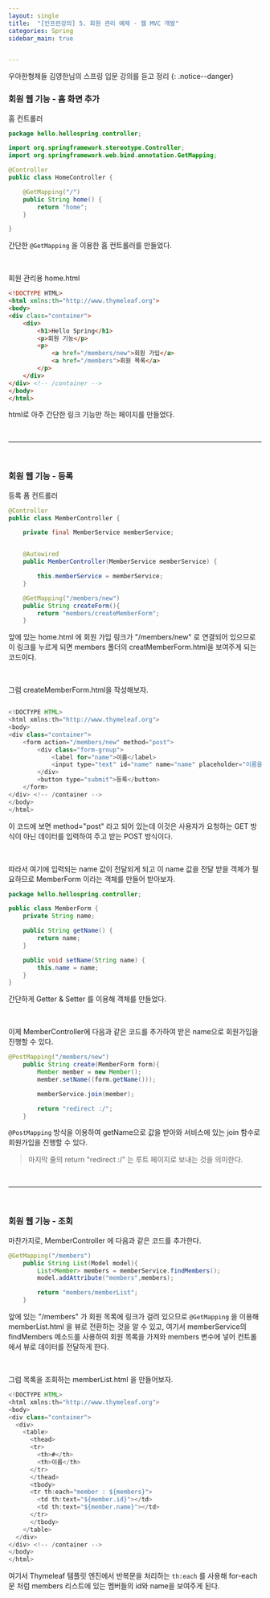 ```yaml
---
layout: single
title:  "[인프런강의] 5. 회원 관리 예제 - 웹 MVC 개발"
categories: Spring
sidebar_main: true


---
```


우아한형제들 김영한님의 스프링 입문 강의를 듣고 정리
{: .notice--danger}



### 회원 웹 기능 - 홈 화면 추가

홈 컨트롤러

```java
package hello.hellospring.controller;

import org.springframework.stereotype.Controller;
import org.springframework.web.bind.annotation.GetMapping;

@Controller
public class HomeController {

    @GetMapping("/")
    public String home() {
        return "home";
    }

}

```

간단한 `@GetMapping` 을 이용한 홈 컨트롤러를 만들었다.

<br/>

회원 관리용 home.html

```html
<!DOCTYPE HTML>
<html xmlns:th="http://www.thymeleaf.org">
<body>
<div class="container">
    <div>
        <h1>Hello Spring</h1>
        <p>회원 기능</p>
        <p>
            <a href="/members/new">회원 가입</a>
            <a href="/members">회원 목록</a>
        </p>
    </div>
</div> <!-- /container -->
</body>
</html>
```

html로 아주 간단한 링크 기능만 하는 페이지를 만들었다.

<br/>

<hr/>

<br/>

### 회원 웹 기능 - 등록

등록 폼 컨트롤러

```java
@Controller
public class MemberController {

    private final MemberService memberService;


    @Autowired
    public MemberController(MemberService memberService) {

        this.memberService = memberService;
    }

    @GetMapping("/members/new")
    public String createForm(){
        return "members/createMemberForm";
    }

```

앞에 있는 home.html 에 회원 가입 링크가 "/members/new" 로 연결되어 있으므로 이 링크를 누르게 되면 members 폴더의 creatMemberForm.html을 보여주게 되는 코드이다.

<br/>

그럼 createMemberForm.html을 작성해보자.

```java

<!DOCTYPE HTML>
<html xmlns:th="http://www.thymeleaf.org">
<body>
<div class="container">
    <form action="/members/new" method="post">
        <div class="form-group">
            <label for="name">이름</label>
            <input type="text" id="name" name="name" placeholder="이름을 입력하세요">
        </div>
        <button type="submit">등록</button>
    </form>
</div> <!-- /container -->
</body>
</html>
```

이 코드에 보면 method="post" 라고 되어 있는데 이것은 사용자가 요청하는 GET 방식이 아닌 데이터를 입력하여 주고 받는 POST 방식이다.

<br/>

따라서 여기에 입력되는 name 값이 전달되게 되고 이 name 값을 전달 받을 객체가 필요하므로 MemberForm 이라는 객체를 만들어 받아보자.

```java
package hello.hellospring.controller;

public class MemberForm {
    private String name;

    public String getName() {
        return name;
    }

    public void setName(String name) {
        this.name = name;
    }
}

```

간단하게 Getter & Setter 를 이용해 객체를 만들었다.

<br/>

이제 MemberController에 다음과 같은 코드를 추가하여 받은 name으로 회원가입을 진행할 수 있다.

```java
@PostMapping("/members/new")
    public String create(MemberForm form){
        Member member = new Member();
        member.setName((form.getName()));

        memberService.join(member);

        return "redirect :/";
    }
```

`@PostMapping` 방식을 이용하여 getName으로 값을 받아와 서비스에 있는 join 함수로 회원가입을 진행할 수 있다.

> 마지막 줄의 return "redirect :/" 는 루트 페이지로 보내는 것을 의미한다.

<br/>

<hr/>

<br/>

### 회원 웹 기능 - 조회

마찬가지로, MemberController 에 다음과 같은 코드를 추가한다.

```java
@GetMapping("/members")
    public String List(Model model){
        List<Member> members = memberService.findMembers();
        model.addAttribute("members",members);

        return "members/memberList";
    }
```

앞에 있는 "/members" 가 회원 목록에 링크가 걸려 있으므로 `@GetMapping` 을 이용해 memberList.html 을 뷰로 전환하는 것을 알 수 있고, 여기서 memberService의 findMembers 메소드를 사용하여 회원 목록을 가져와 members 변수에 넣어 컨트롤에서 뷰로 데이터를 전달하게 한다.

<br/>

그럼 목록을 조회하는 memberList.html 을 만들어보자.

```java
<!DOCTYPE HTML>
<html xmlns:th="http://www.thymeleaf.org">
<body>
<div class="container">
  <div>
    <table>
      <thead>
      <tr>
        <th>#</th>
        <th>이름</th>
      </tr>
      </thead>
      <tbody>
      <tr th:each="member : ${members}">
        <td th:text="${member.id}"></td>
        <td th:text="${member.name}"></td>
      </tr>
      </tbody>
    </table>
  </div>
</div> <!-- /container -->
</body>
</html>
```

여기서 Thymeleaf 템플릿 엔진에서 반복문을 처리하는 `th:each` 를 사용해 for-each 문 처럼 members 리스트에 있는 멤버들의 id와 name을 보여주게 된다.